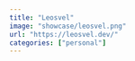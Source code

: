 ```yaml
---
title: "Leosvel"
image: "showcase/leosvel.png"
url: "https://leosvel.dev/"
categories: ["personal"]
---
```

